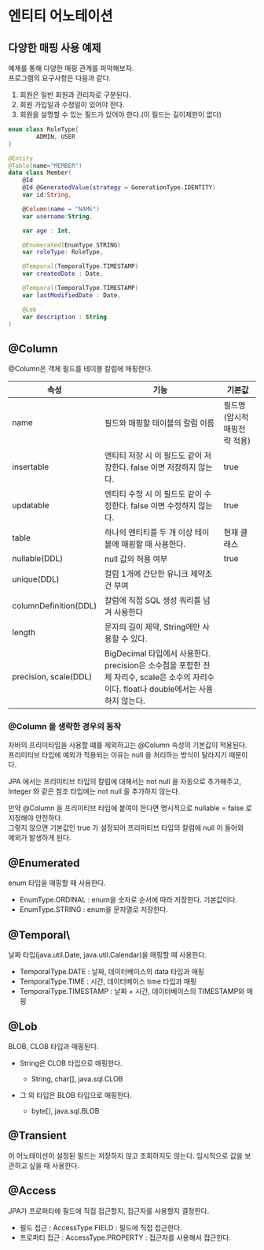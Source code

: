 # 엔티티 어노테이션 

## 다양한 매핑 사용 예제

예제를 통해 다양한 매핑 관계를 파악해보자.   
프로그램의 요구사항은 다음과 같다.

1. 회원은 일반 회원과 관리자로 구분된다.
2. 회원 가입일과 수정일이 있어야 한다.
3. 회원을 설명할 수 있는 필드가 있어야 한다.(이 필드는 길이제한이 없다)

```kotlin
enum class RoleType{
        ADMIN, USER
}

@Entity
@Table(name="MEMBER")
data class Member(
    @Id
    @Id @GeneratedValue(strategy = GenerationType.IDENTITY)
    var id:String,

    @Column(name = "NAME")
    var username:String,

    var age : Int,

    @Enumerated(EnumType.STRING)
    var roleType: RoleType,

    @Temporal(TemporalType.TIMESTAMP)
    var createdDate : Date,

    @Temporal(TemporalType.TIMESTAMP)
    var lastModifiedDate : Date,

    @Lob
    var description : String
)
```

## @Column

@Column은 객체 필드를 테이블 칼럼에 매핑한다.   

속성 | 기능 | 기본값
---|---|---
name | 필드와 매핑할 테이블의 칼럼 이름 | 필드명(암시적 매핑전략 적용)
insertable | 엔티티 저장 시 이 필드도 같이 저장한다. false 이면 저장하지 않는다. | true
updatable | 엔티티 수정 시 이 필드도 같이 수정한다. false 이면 수정하지 않는다. | true
table | 하나의 엔티티를 두 개 이상 테이블에 매핑할 때 사용한다. | 현재 클래스
nullable(DDL) | null 값의 허용 여부 | true
unique(DDL) | 컬럼 1개에 간단한 유니크 제약조건 부여 |
columnDefinition(DDL) | 칼럼에 직접 SQL 생성 쿼리를 넘겨 사용한다 |
length | 문자의 길이 제약, String에만 사용할 수 있다. |
precision, scale(DDL) | BigDecimal 타입에서 사용한다. precision은 소수점을 포함한 전체 자리수, scale은 소수의 자리수이다. float나 double에서는 사용하지 않는다. |

### @Column 을 생략한 경우의 동작

자바의 프리미타입을 사용할 떄를 제외하고는 @Column 속성의 기본값이 적용된다.    
프리미티브 타입에 예외가 적용되는 이유는 null 을 처리하는 방식이 달라지기 때문이다.   

JPA 에서는 프리미티브 타입의 칼럼에 대해서는 not null 을 자동으로 추가해주고,    
Integer 와 같은 참조 타입에는 not null 을 추가하지 않는다.   

만약 @Column 을 프리미티브 타입에 붙여야 한다면 명시적으로 nullable = false 로 지정해야 안전하다.   
그렇지 않으면 기본값인 true 가 설정되어 프리미티브 타입의 칼럼에 null 이 들어와    
예외가 발생하게 된다.   

## @Enumerated

enum 타입을 매핑할 때 사용한다.   

* EnumType.ORDINAL : enum을 숫자로 순서에 따라 저장한다. 기본값이다.   
* EnumType.STRING : enum을 문자열로 저장한다.

## @Temporal\

날짜 타입(java.util.Date, java.util.Calendar)을 매핑할 때 사용한다.   

* TemporalType.DATE : 날짜, 데이터베이스의 data 타입과 매핑
* TemporalType.TIME : 시간, 데이터베이스 time 타입과 매핑
* TemporalType.TIMESTAMP : 날짜 + 시간, 데이터베이스의 TIMESTAMP와 매핑

## @Lob
BLOB, CLOB 타입과 매핑된다.   

* String은 CLOB 타입으로 매핑한다. 
    * String, char[], java.sql.CLOB

* 그 외 타입은 BLOB 타입으로 매핑한다.   
    * byte[], java.sql.BLOB   

## @Transient

이 어노테이션이 설정된 필드는 저장하지 않고 조회하지도 않는다.
임시적으로 값을 보관하고 싶을 때 사용한다.

## @Access

JPA가 프로퍼티에 필드에 직접 접근할지, 접근자를 사용할지 결정한다.   

* 필드 접근 : AccessType.FIELD : 필드에 직접 접근한다.
* 프로퍼티 접근 : AccessType.PROPERTY : 접근자를 사용해서 접근한다.   

